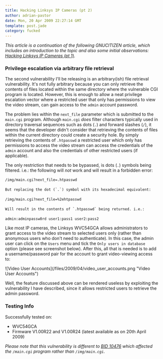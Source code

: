 ```yaml
---
title: Hacking Linksys IP Cameras (pt 2)
author: adrian-pastor
date: Mon, 20 Apr 2009 22:27:14 GMT
template: post.jade
category: fucked
---
```


_This article is a continuation of the following GNUCITIZEN article, which includes an introduction to the topic and also some initial observations: [Hacking Linksys IP Cameras (pt 1)](/blog/hacking-linksys-ip-cameras-pt-1/)._

### Privilege escalation via arbitrary file retrieval

The second vulnerability I'll be releasing is an arbitrary(ish) file retrieval vulnerability. It's not fully arbitrary because you can only retrieve the contents of files located within the same directory where the vulnerable CGI program is located. However, this is enough to allow a neat privilege escalation vector where a restricted user that only has permissions to view the video stream, can gain access to the `admin` account password.

The problem lies within the `next_file` parameter which is submitted to the `main.cgi` program. Although `main.cgi` _does_ filter characters typically used in directory traversal sequences such as dots (`.`) and forward slashes (`/`), it seems that the developer didn't consider that retrieving the contents of files within the current directory could create a security hole. By simply retrieving the contents of `.htpasswd` a restricted user which only has permissions to access the video stream can access the credentials of the `admin` account and also the credentials of other restricted users (if applicable).

The only restriction that needs to be bypassed, is dots (`.`) symbols being filtered. i.e.: the following will _not_ work and will result in a forbidden error:

    /img/main.cgi?next_file=.htpasswd

    But replacing the dot (`.`) symbol with its hexadecimal equivalent:

    /img/main.cgi?next_file=%2ehtpasswd

    Will result in the contents of `.htpasswd` being returned. i.e.:

    admin:adminpassw0rd user1:pass1 user2:pass2

Like most IP cameras, the Linksys WVC54GCA allows administrators to grant access to the video stream to selected users only (rather than anonymous users who don't need to authenticate). In this case, the admin user can click on the `Users` menu and tick the `Only users in database` option (please see screenshot below). After this, all that is needed is to add a username/password pair for the account to grant video-viewing access to:

<div class="screen">![Video User Accounts](/files/2009/04/video_user_accounts.png "Video User Accounts")</div>

Well, the feature discussed above can be rendered useless by exploiting the vulnerability I have described, since it allows restricted users to retrieve the admin password.

### Testing Info

Successfully tested on:

* WVC54GCA
* Firmware V1.00R22 and V1.00R24 (latest available as on 20th April 2009)

_Please note that this vulnerability is different to [BID 10476](http://www.securityfocus.com/bid/10476/exploit) which affected the `/main.cgi` program rather than `/img/main.cgi`._
